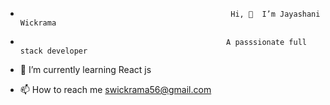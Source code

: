 -                                                    Hi, 👋  I’m Jayashani  Wickrama
-                                                   A passsionate full stack developer  

- 🌱 I’m currently learning React js
  
- 📫 How to reach me swickrama56@gmail.com
  
  

<!---
SJwickrama/SJwickrama is a ✨ special ✨ repository because its `README.md` (this file) appears on your GitHub profile.
You can click the Preview link to take a look at your changes.
--->
